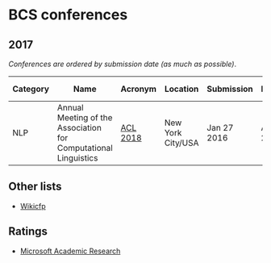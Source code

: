 # BCS conferences 

## 2017

_Conferences are ordered by submission date (as much as possible)_.

| Category  |  Name                | Acronym    |  Location	   | Submission |  Notification   | Conference dates |
| --- | --- | --- | --- | --- | --- | --- |
| NLP | Annual Meeting of the Association for Computational Linguistics|[ACL 2018](http://acl2018.org/)|New York City/USA|Jan 27 2016|Apr 04 2016|Jul 09 2016|

## Other lists

- [Wikicfp](http://wikicfp.com)

## Ratings

- [Microsoft Academic Research](http://academic.research.microsoft.com/RankList?entitytype=3&topdomainid=2&subdomainid=2)



